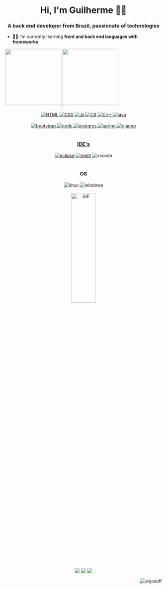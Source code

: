 <h1 align="center">Hi, I'm Guilherme 👨‍💻</h1>
<h3 align="center">A back end developer from Brazil, passionate of technologies</h3>



- 👨‍💻 I’m currently learning **front and back end languages with frameworks**
  
<div style="display: flex" align="center">
  <a href="https://github.com/anjosoff">
  <img height="180em" src="https://github-readme-stats.vercel.app/api?username=anjosoff&show_icons=true&theme=tokyonight&include_all_commits=true&count_private=true"/>
  <img height="180em" src="https://github-readme-stats.vercel.app/api/top-langs/?username=anjosoff&layout=compact&langs_count=7&theme=tokyonight"/>
</div>
  
<div style="display: inline_block" align="center" margin-bottom="10" ><br>
  <img align="center" alt="HTML" src="https://img.shields.io/badge/HTML-239120?style=for-the-badge&logo=html5&logoColor=white">
  <img align="center" alt="CSS"  src="https://img.shields.io/badge/CSS-239120?&style=for-the-badge&logo=css3&logoColor=white">
  <img align="center" alt="Js"   src="https://img.shields.io/badge/JavaScript-F7DF1E?style=for-the-badge&logo=javascript&logoColor=black">
  <img align="center" alt="C#"   src="https://img.shields.io/badge/C%23-239120?style=for-the-badge&logo=c-sharp&logoColor=white">
  <img align="center" alt="C++"  src="https://img.shields.io/badge/C%2B%2B-00599C?style=for-the-badge&logo=c%2B%2B&logoColor=white">
  <img align="center" alt="java" src="https://img.shields.io/badge/Java-ED8B00?style=for-the-badge&logo=java&logoColor=white">
</div>
  
  
<div style="display: inline_block" align="center" margin-bottom="10" ><br>
  <img align="center" alt="bootstrap"  src="https://img.shields.io/badge/Bootstrap-563D7C?style=for-the-badge&logo=bootstrap&logoColor=white">
  <img align="center" alt="node"   src="https://img.shields.io/badge/Node.js-43853D?style=for-the-badge&logo=node.js&logoColor=white">
  <img align="center" alt="postgres" src="https://img.shields.io/badge/PostgreSQL-316192?style=for-the-badge&logo=postgresql&logoColor=white">
  <img align="center" alt="spring" src="https://img.shields.io/badge/Spring-6DB33F?style=for-the-badge&logo=spring&logoColor=white">
  <img align="center" alt="django" src="https://img.shields.io/badge/django-%23092E20.svg?style=for-the-badge&logo=django&logoColor=white">
  
</div>
  
  <div style="display: inline_block" align="center" margin-bottom="10" ><br>
    <h3 aling="left">IDE's</h3>
    <img align="center" alt="eclipse" src="https://img.shields.io/badge/Eclipse-2C2255?style=for-the-badge&logo=eclipse&logoColor=white">
    <a href="https://replit.com/@anjosoff" target="_blank"><img align="center" alt="replit"  src="https://img.shields.io/badge/replit-667881?style=for-the-badge&logo=replit&logoColor=white"></a>
    <img align="center" alt="vscode" src="https://img.shields.io/badge/Visual_Studio_Code-0078D4?style=for-the-badge&logo=visual%20studio%20code&logoColor=white">
  
   </div>
  
  <div style="display: inline_block" align="center" margin-bottom="10" ><br>
    <h3 aling="left">OS</h3>
    <img align="center" alt="linux" src="https://img.shields.io/badge/Linux-FCC624?style=for-the-badge&logo=linux&logoColor=black">
    <img align="center" alt="windows" src="https://img.shields.io/badge/Windows-0078D6?style=for-the-badge&logo=windows&logoColor=white">
  
   </div>
  <br>
    <div style="display:inline_block"align="center">
      <img  height="30%" width="40% align="center" alt="GIF" src="https://media.giphy.com/media/iIqmM5tTjmpOB9mpbn/giphy.gif">
      </div>
<div style="display: inline_block" align="center"> <br>
  
  <a href="https://www.linkedin.com/in/anjosgui/" target="_blank"><img src="https://img.shields.io/badge/-LinkedIn-%230077B5?style=for-the-badge&logo=linkedin&logoColor=white" target="_blank"></a>
  <a href ="mailto:anjosgui12@gmail.com"><img src="https://img.shields.io/badge/-Gmail-%23333?style=for-the-badge&logo=gmail&logoColor=white" target="_blank"></a>
  <a href = "https://linktr.ee/xnjosgui" target="_blank"><img src="https://img.shields.io/badge/linktree-39E09B?style=for-the-badge&logo=linktree&logoColor=white" target="_blank"></a>
  <p align="right"> <img src="https://komarev.com/ghpvc/?username=anjosoff&label=Profile%20views&color=0e75b6&style=flat" alt="anjosoff" /> </p>
</div>
